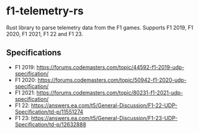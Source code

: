 # f1-telemetry-rs

Rust library to parse telemetry data from the F1 games. Supports F1 2019, F1 2020, F1 2021, F1 22 and F1 23.

## Specifications
* F1 2019: https://forums.codemasters.com/topic/44592-f1-2019-udp-specification/
* F1 2020: https://forums.codemasters.com/topic/50942-f1-2020-udp-specification/
* F1 2021: https://forums.codemasters.com/topic/80231-f1-2021-udp-specification/
* F1 22: https://answers.ea.com/t5/General-Discussion/F1-22-UDP-Specification/td-p/11551274
* F1 23: https://answers.ea.com/t5/General-Discussion/F1-23-UDP-Specification/td-p/12632888
